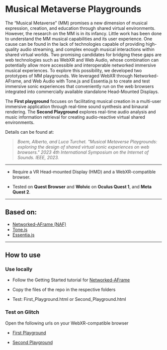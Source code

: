<h1>Musical Metaverse Playgrounds</h1>

The “Musical Metaverse” (MM) promises a new dimension of musical expression, creation, and education through shared virtual environments. 
However, the research on the MM is in its infancy. Little work has been done to understand the MM musical capabilities and its user experience. 
One cause can be found in the lack of technologies capable of providing high-quality audio streaming, and complex enough musical interactions within shared virtual worlds. 
Two promising candidates for bridging these gaps are web technologies such as WebXR and Web Audio, whose combination can potentially
allow more accessible and interoperable networked immersive musical experiences. 
To explore this possibility, we developed two prototypes of MM playgrounds. 
We leveraged WebXR through Networked-AFrame, and Web Audio with Tone.js and Essentia.js to create and test immersive sonic experiences that conveniently run on the web browsers integrated into commercially available standalone Head-Mounted Displays.

The **First playground** focuses on facilitating musical creation in a multi-user immersive application through real-time sound synthesis
and binaural rendering.
The **Second Playground** explores real-time audio analysis and music information retrieval for creating audio-reactive virtual shared environments.

Details can be found at:

> <em>Boem, Alberto, and Luca Turchet. "Musical Metaverse Playgrounds: exploring the design of shared virtual sonic experiences on web browsers." 
2023 4th International Symposium on the Internet of Sounds. IEEE, 2023.</em>

________________________________________________________________________________________________________________________________________

* Require a VR Head-mounted Display (HMD) and a WebXR-compatible browser.
  
* Tested on **Quest Browser** and **Wolvic** on **Oculus Quest 1**, and **Meta Quest 2**.

________________________________________________________________________________________________________________________________________

<h2>Based on:</h2> 

* [Networked-AFrame (NAF)](https://github.com/networked-aframe/networked-aframe/tree/master "NAF")
* [Tone.js](https://tonejs.github.io/ "Tone")
* [Essentia.js](https://mtg.github.io/essentia.js/ "Essentia")

________________________________________________________________________________________________________________________________________

<h2>How to use</h2>

<h3>Use locally</h3>

* Follow the Getting Started tutorial for [Networked-AFrame](https://github.com/networked-aframe/networked-aframe/blob/master/docs/getting-started-local.md "NAF") 

* Copy the files of the repo in the respective folders 

* Test: First_Playground.html or Second_Playground.html
  

<h3>Test on Glitch</h3>

Open the following urls on your WebXR-compatible browser

* [First Playground](https://clover-warm-flag.glitch.me/test_synth.html "First Playground")

* [Second Playground](https://clover-warm-flag.glitch.me/test_essentia.html "Second Playground")





